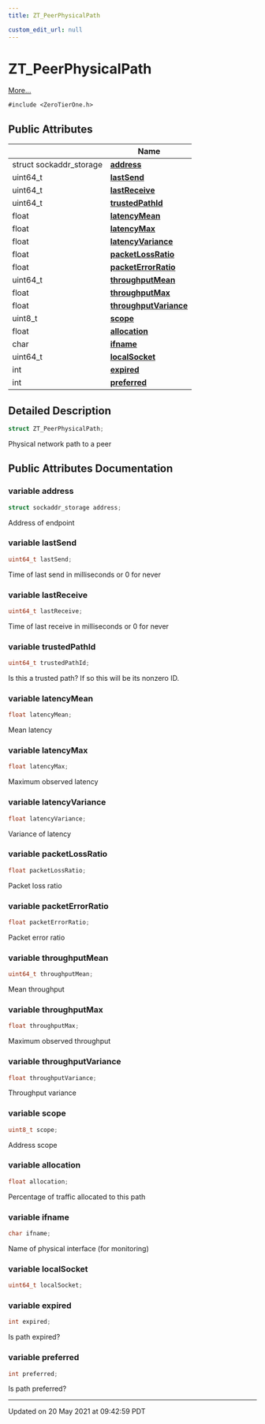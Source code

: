 ```yaml
---
title: ZT_PeerPhysicalPath

custom_edit_url: null
---
```


# ZT_PeerPhysicalPath



 [More...](#detailed-description)


`#include <ZeroTierOne.h>`

## Public Attributes

|                | Name           |
| -------------- | -------------- |
| struct sockaddr_storage | **[address](/autogen/libztcore/classes/struct_z_t___peer_physical_path.md#variable-address)**  |
| uint64_t | **[lastSend](/autogen/libztcore/classes/struct_z_t___peer_physical_path.md#variable-lastsend)**  |
| uint64_t | **[lastReceive](/autogen/libztcore/classes/struct_z_t___peer_physical_path.md#variable-lastreceive)**  |
| uint64_t | **[trustedPathId](/autogen/libztcore/classes/struct_z_t___peer_physical_path.md#variable-trustedpathid)**  |
| float | **[latencyMean](/autogen/libztcore/classes/struct_z_t___peer_physical_path.md#variable-latencymean)**  |
| float | **[latencyMax](/autogen/libztcore/classes/struct_z_t___peer_physical_path.md#variable-latencymax)**  |
| float | **[latencyVariance](/autogen/libztcore/classes/struct_z_t___peer_physical_path.md#variable-latencyvariance)**  |
| float | **[packetLossRatio](/autogen/libztcore/classes/struct_z_t___peer_physical_path.md#variable-packetlossratio)**  |
| float | **[packetErrorRatio](/autogen/libztcore/classes/struct_z_t___peer_physical_path.md#variable-packeterrorratio)**  |
| uint64_t | **[throughputMean](/autogen/libztcore/classes/struct_z_t___peer_physical_path.md#variable-throughputmean)**  |
| float | **[throughputMax](/autogen/libztcore/classes/struct_z_t___peer_physical_path.md#variable-throughputmax)**  |
| float | **[throughputVariance](/autogen/libztcore/classes/struct_z_t___peer_physical_path.md#variable-throughputvariance)**  |
| uint8_t | **[scope](/autogen/libztcore/classes/struct_z_t___peer_physical_path.md#variable-scope)**  |
| float | **[allocation](/autogen/libztcore/classes/struct_z_t___peer_physical_path.md#variable-allocation)**  |
| char | **[ifname](/autogen/libztcore/classes/struct_z_t___peer_physical_path.md#variable-ifname)**  |
| uint64_t | **[localSocket](/autogen/libztcore/classes/struct_z_t___peer_physical_path.md#variable-localsocket)**  |
| int | **[expired](/autogen/libztcore/classes/struct_z_t___peer_physical_path.md#variable-expired)**  |
| int | **[preferred](/autogen/libztcore/classes/struct_z_t___peer_physical_path.md#variable-preferred)**  |

## Detailed Description

```cpp
struct ZT_PeerPhysicalPath;
```


Physical network path to a peer 

## Public Attributes Documentation

### variable address

```cpp
struct sockaddr_storage address;
```


Address of endpoint 


### variable lastSend

```cpp
uint64_t lastSend;
```


Time of last send in milliseconds or 0 for never 


### variable lastReceive

```cpp
uint64_t lastReceive;
```


Time of last receive in milliseconds or 0 for never 


### variable trustedPathId

```cpp
uint64_t trustedPathId;
```


Is this a trusted path? If so this will be its nonzero ID. 


### variable latencyMean

```cpp
float latencyMean;
```


Mean latency 


### variable latencyMax

```cpp
float latencyMax;
```


Maximum observed latency 


### variable latencyVariance

```cpp
float latencyVariance;
```


Variance of latency 


### variable packetLossRatio

```cpp
float packetLossRatio;
```


Packet loss ratio 


### variable packetErrorRatio

```cpp
float packetErrorRatio;
```


Packet error ratio 


### variable throughputMean

```cpp
uint64_t throughputMean;
```


Mean throughput 


### variable throughputMax

```cpp
float throughputMax;
```


Maximum observed throughput 


### variable throughputVariance

```cpp
float throughputVariance;
```


Throughput variance 


### variable scope

```cpp
uint8_t scope;
```


Address scope 


### variable allocation

```cpp
float allocation;
```


Percentage of traffic allocated to this path 


### variable ifname

```cpp
char ifname;
```


Name of physical interface (for monitoring) 


### variable localSocket

```cpp
uint64_t localSocket;
```


### variable expired

```cpp
int expired;
```


Is path expired? 


### variable preferred

```cpp
int preferred;
```


Is path preferred? 


-------------------------------

Updated on 20 May 2021 at 09:42:59 PDT